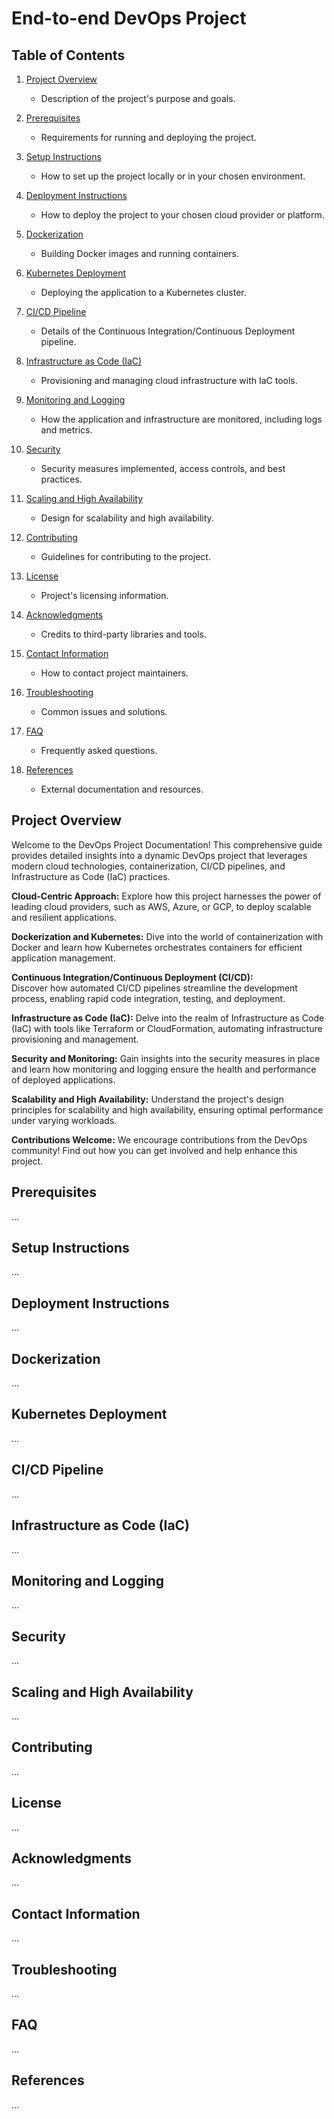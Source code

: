 # End-to-end DevOps Project

## Table of Contents

1. [Project Overview](#project-overview)
   - Description of the project's purpose and goals.
2. [Prerequisites](#prerequisites)
   - Requirements for running and deploying the project.
3. [Setup Instructions](#setup-instructions)
   - How to set up the project locally or in your chosen environment.
4. [Deployment Instructions](#deployment-instructions)
   - How to deploy the project to your chosen cloud provider or platform.
5. [Dockerization](#dockerization)
   - Building Docker images and running containers.
6. [Kubernetes Deployment](#kubernetes-deployment)
   - Deploying the application to a Kubernetes cluster.
7. [CI/CD Pipeline](#ci-cd-pipeline)
   - Details of the Continuous Integration/Continuous Deployment pipeline.
8. [Infrastructure as Code (IaC)](#infrastructure-as-code-iac)
   - Provisioning and managing cloud infrastructure with IaC tools.
9. [Monitoring and Logging](#monitoring-and-logging)
   - How the application and infrastructure are monitored, including logs and metrics.
10. [Security](#security)

    - Security measures implemented, access controls, and best practices.

11. [Scaling and High Availability](#scaling-and-high-availability)

    - Design for scalability and high availability.

12. [Contributing](#contributing)

    - Guidelines for contributing to the project.

13. [License](#license)

    - Project's licensing information.

14. [Acknowledgments](#acknowledgments)

    - Credits to third-party libraries and tools.

15. [Contact Information](#contact-information)

    - How to contact project maintainers.

16. [Troubleshooting](#troubleshooting)

    - Common issues and solutions.

17. [FAQ](#faq)

    - Frequently asked questions.

18. [References](#references)
    - External documentation and resources.

## Project Overview

Welcome to the DevOps Project Documentation! This comprehensive guide provides detailed insights into a dynamic DevOps project that leverages modern cloud technologies, containerization, CI/CD pipelines, and Infrastructure as Code (IaC) practices.

**Cloud-Centric Approach:**
Explore how this project harnesses the power of leading cloud providers, such as AWS, Azure, or GCP, to deploy scalable and resilient applications.

**Dockerization and Kubernetes:**
Dive into the world of containerization with Docker and learn how Kubernetes orchestrates containers for efficient application management.

**Continuous Integration/Continuous Deployment (CI/CD):**  
 Discover how automated CI/CD pipelines streamline the development process, enabling rapid code integration, testing, and deployment.

**Infrastructure as Code (IaC):**
Delve into the realm of Infrastructure as Code (IaC) with tools like Terraform or CloudFormation, automating infrastructure provisioning and management.

**Security and Monitoring:**
Gain insights into the security measures in place and learn how monitoring and logging ensure the health and performance of deployed applications.

**Scalability and High Availability:**
Understand the project's design principles for scalability and high availability, ensuring optimal performance under varying workloads.

**Contributions Welcome:**
We encourage contributions from the DevOps community! Find out how you can get involved and help enhance this project.

## Prerequisites

...

## Setup Instructions

...

## Deployment Instructions

...

## Dockerization

...

## Kubernetes Deployment

...

## CI/CD Pipeline

...

## Infrastructure as Code (IaC)

...

## Monitoring and Logging

...

## Security

...

## Scaling and High Availability

...

## Contributing

...

## License

...

## Acknowledgments

...

## Contact Information

...

## Troubleshooting

...

## FAQ

...

## References

...
